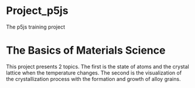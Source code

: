 # Project_p5js
The p5js training project

# The Basics of Materials Science 

This project presents 2 topics. The first is the state of atoms and the crystal lattice when the temperature changes. The second is the visualization of the crystallization process with the formation and growth of alloy grains. 
